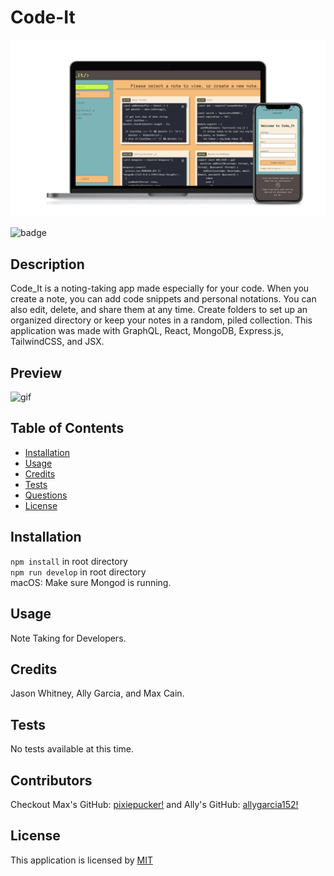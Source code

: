 # Code-It
  
  <div align="center">
  <img alt="screenshot"  src="./Images/code_it_screenshots.png" />
  </div>

  ![badge](https://img.shields.io/badge/License-MIT-blue)
  

  ## Description
  Code_It is a noting-taking app made especially for your code. When you create a note, you can add code snippets and personal notations. You can also edit, delete, and share them at any time. Create folders to set up an organized directory or keep your notes in a random, piled collection. This application was made with GraphQL, React, MongoDB, Express.js, TailwindCSS, and JSX.

  
  ## Preview
  <img alt="gif"  src="./Images/code_it_demo.gif" />


  ## Table of Contents
  - [Installation](#installation)
  - [Usage](#usage)
  - [Credits](#credits)
  - [Tests](#tests)
  - [Questions](#questions)
  - [License](#license)

  ## Installation
  ```npm install``` in root directory<br />
  ```npm run develop``` in root directory<br />
  macOS: Make sure Mongod is running.

  ## Usage
  Note Taking for Developers.

  ## Credits
  Jason Whitney, Ally Garcia, and Max Cain.

  ## Tests
  No tests available at this time.

  ## Contributors
  Checkout Max's GitHub: [pixiepucker!](https://github.com/pixiepucker)
  and Ally's GitHub: [allygarcia152!](https://github.com/allygarcia152)

  ## License
  
  This application is licensed by [MIT](https://opensource.org/licenses/MIT)
